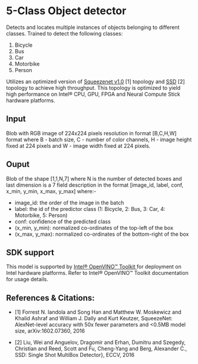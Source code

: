 # 5-Class Object detector

Detects and locates multiple instances of objects belonging to different classes. Trained to detect the following classes:

1. Bicycle
2. Bus
3. Car
4. Motorbike
5. Person

Utilizes an optimized version of [Squeezenet v1.0](https://github.com/DeepScale/SqueezeNet) [1] topology and [SSD](https://github.com/weiliu89/caffe/tree/ssd) [2] topology to achieve high throughput. This topology is optimized to yield high performance on Intel&reg; CPU, GPU, FPGA and Neural Compute Stick hardware platforms.

## Input
Blob with RGB image of 224x224 pixels resolution in format [B,C,H,W] format where B - batch size, C - number of color channels, H - image height fixed at 224 pixels and W - image width fixed at 224 pixels.

## Ouput
Blob of the shape [1,1,N,7] where N is the number of detected boxes and last dimension is a 7 field description in the format [image_id, label, conf, x_min, y_min, x_max, y_max] where:-

* image_id: the order of the image in the batch
* label: the id of the predictor class (1: Bicycle, 2: Bus, 3: Car, 4: Motorbike, 5: Person)
* conf: confidence of the predicted class
* (x_min, y_min): normalized co-ordinates of the top-left of the box
* (x_max, y_max): normalized co-ordinates of the bottom-right of the box

## SDK support
This model is supported by [Intel&reg; OpenVINO&trade; Toolkit ](https://software.seek.intel.com/openvino-toolkit) for deployment on Intel hardware platforms. Refer to Intel&reg; OpenVINO&trade; Toolkit documentation for usage details.

## References & Citations:
* [1] Forrest N. Iandola and Song Han and Matthew W. Moskewicz and Khalid Ashraf and William J. Dally and Kurt Keutzer, SqueezeNet: AlexNet-level accuracy with 50x fewer parameters and $<$0.5MB model size, arXiv:1602.07360, 2016

* [2] Liu, Wei and Anguelov, Dragomir and Erhan, Dumitru and Szegedy, Christian and Reed, Scott and Fu, Cheng-Yang and Berg, Alexander C.,  SSD: Single Shot MultiBox Detector}, ECCV, 2016
